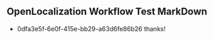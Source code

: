 ## OpenLocalization Workflow Test MarkDown
* 0dfa3e5f-6e0f-415e-bb29-a63d6fe86b26 thanks!

<!--HONumber=Sep16_HO1-->


